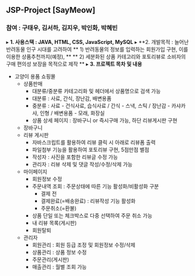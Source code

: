 ## JSP-Project [SayMeow]
### 참여 : 구태우, 김서하, 김지우, 박인화, 박혜빈
▸ **1. 사용스택 : JAVA, HTML, CSS, JavaScript, MySQL**
▸ **2. 개발목적 : 늘어난 반려동물 인구 시대를 고려하여 
  ** 1) 반려동물의 정보를 입력하는 회원가입 구현, 이를 이용한 상품추천까지(예정), **
  ** 2) 세분화된 상품 카테고리와 포토리뷰로 소비자의 구매 편의성 보장을 목적으로 제작 **
▸ **3. 프로젝트 목차 및 내용**

* 고양이 용품 쇼핑몰
  * 상품판매
    * 대분류/중분류 카테고리화 및 헤더에서 상품명으로 검색 가능
    * 대분류 : 사료, 간식, 장난감, 배변용품
    * 중분류 : 사료 - 건식사료, 습식사료 / 간식 - 스낵, 스틱 / 장난감 - 카샤카샤, 인형 / 배변용품 - 모래, 화장실 
    * 상품 상세 페이지 : 장바구니 or 즉시구매 가능, 하단 리뷰게시판 구현
  * 장바구니
  * 리뷰 게시판
    * 자바스크립트를 활용하여 리뷰 클릭 시 아래로 리뷰폼 출력  
    * 파일첨부 기능을 활용하여 포토리뷰 구현, 5점만점 별점
    * 작성자 : 사진을 포함한 리뷰글 수정 가능
    * 관리자 : 리뷰 삭제 및 댓글 작성/수정/삭제 가능
  * 마이페이지
    * 회원정보 수정
    * 주문내역 조회 : 주문상태에 따른 기능 활성화/비활성화 구분
      * 결제 전
      * 결제완료(=배송완료) : 리뷰작성 기능 활성화
      * 주문취소(=환불)
    * 상품 단일 또는 체크박스로 다중 선택하여 주문 취소 가능
    * 내 리뷰 목록(게시판)
    * 회원탈퇴
  * 관리자 
    * 회원관리 : 회원 등급 조정 및 회원정보 수정/삭제
    * 상품관리 : 상품 정보 수정
    * 주문관리(게시판) 
    * 매출관리 : 월별 조회 가능
